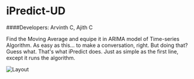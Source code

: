 # iPredict-UD    
####Developers: Arvinth C, Ajith C    


Find the Moving Average and equipe it in ARIMA model of Time-series Algorithm.
As easy as this... to make a conversation, right. But doing that?   
Guess what. That's what iPredict does. Just as simple as the first line, except it runs the algorithm.
    
![Layout](https://github.com/ArvinthC3000/iPredict-inventory-module/blob/master/scr/img/DataIndex.png)